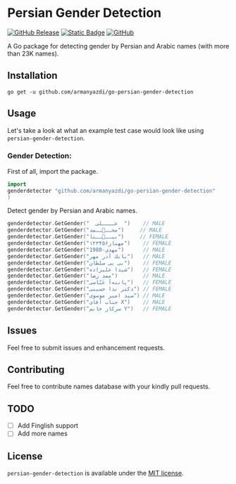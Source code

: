 # Persian Gender Detection

[![GitHub Release](https://img.shields.io/github/v/release/armanyazdi/go-persian-gender-detection?style=for-the-badge)](https://pypi.org/project/persian-names)
[![Static Badge](https://img.shields.io/badge/reference-%23027d9c?style=for-the-badge&logo=go&logoColor=white&labelColor=%23555555)](https://pkg.go.dev/github.com/armanyazdi/go-persian-gender-detection?tab=doc)
[![GitHub](https://img.shields.io/github/license/armanyazdi/go-persian-gender-detection?style=for-the-badge)](https://github.com/armanyazdi/go-persian-gender-detection)


A Go package for detecting gender by Persian and Arabic names (with more than 23K names).

## Installation

`go get -u github.com/armanyazdi/go-persian-gender-detection`

## Usage

Let's take a look at what an example test case would look like using `persian-gender-detection`.

### Gender Detection:

First of all, import the package.

```go
import
genderdetector "github.com/armanyazdi/go-persian-gender-detection"
)
```
Detect gender by Persian and Arabic names.

```go
genderdetector.GetGender("  عــــلی  ")    // MALE
genderdetector.GetGender("محــ🌚ــمد")     // MALE
genderdetector.GetGender("بیــ🥲ــتا")     // FEMALE
genderdetector.GetGender("۱۲۳مهناز۴۵۶")    // FEMALE
genderdetector.GetGender("مهدي-1980")      // MALE
genderdetector.GetGender("بابك آذر مهر")   // MALE
genderdetector.GetGender("بی بی سلطان")    // FEMALE
genderdetector.GetGender("شیدا علیزاده")   // FEMALE
genderdetector.GetGender("ممد رضا")        // MALE
genderdetector.GetGender("پانته‌آ عَبّاسی")   // FEMALE
genderdetector.GetGender("دکتر ندا حسینی") // FEMALE
genderdetector.GetGender("سید امیر موسوی") // MALE
genderdetector.GetGender("جناب آقای X")    // MALE
genderdetector.GetGender("سرکار خانم Y")   // FEMALE
```

## Issues

Feel free to submit issues and enhancement requests.

## Contributing

Feel free to contribute names database with your kindly pull requests.

## TODO

- [ ] Add Finglish support
- [ ] Add more names

## License

`persian-gender-detection` is available under the [MIT license](https://github.com/armanyazdi/go-persian-gender-detection/blob/master/LICENSE).
